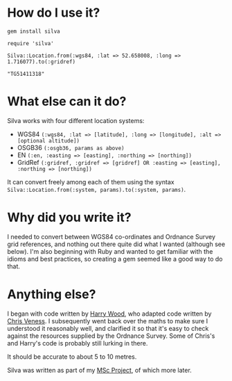
How do I use it?
================

    gem install silva
    
    require 'silva'
    
    Silva::Location.from(:wgs84, :lat => 52.658008, :long => 1.716077).to(:gridref)

    "TG51411318"

What else can it do?
===================
Silva works with four different location systems:

- WGS84 
`(:wgs84, :lat => [latitude], :long => [longitude], :alt => [optional altitude])`
- OSGB36 
`(:osgb36, params as above)`
- EN 
`(:en, :easting => [easting], :northing => [northing])`
- GridRef 
`(:gridref, :gridref => [gridref] OR :easting => [easting], :northing => [northing])`

It can convert freely among each of them using the syntax `Silva::Location.from(:system, params).to(:system, params)`.

Why did you write it?
=====================
I needed to convert between WGS84 co-ordinates and Ordnance Survey grid references, and nothing out there quite did what I wanted (although see below). I'm also beginning with Ruby and wanted to get familiar with the idioms and best practices, so creating a gem seemed like a good way to do that.

Anything else?
=============
I began with code written by [Harry Wood](http://www.harrywood.co.uk/blog/2010/06/29/ruby-code-for-converting-to-uk-ordnance-survey-coordinate-systems-from-wgs84), who adapted code written by [Chris Veness](http://www.movable-type.co.uk/scripts/latlong-convert-coords.html). I subsequently went back over the maths to make sure I understood it reasonably well, and clarified it so that it's easy to check against the resources supplied by the Ordnance Survey. Some of Chris's and Harry's code is probably still lurking in there.

It should be accurate to about 5 to 10 metres.

Silva was written as part of my [MSc Project](http://rdallsgray.github.com/archie-blog), of which more later.
